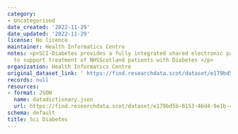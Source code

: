 ```yaml
---
category:
- Uncategorised
date_created: '2022-11-29'
date_updated: '2022-11-29'
license: No licence
maintainer: Health Informatics Centre
notes: <p>SCI-Diabetes provides a fully integrated shared electronic patient record
  to support treatment of NHSScotland patients with Diabetes </p>
organization: Health Informatics Centre
original_dataset_link: ' https://find.researchdata.scot/dataset/e179bd5b-0153-46d4-9e1b-4febd3f1153f'
records: null
resources:
- format: JSON
  name: datadictionary.json
  url: https://find.researchdata.scot/dataset/e179bd5b-0153-46d4-9e1b-4febd3f1153f/resource/e179bd5b-0153-46d4-9e1b-4febd3f1153f/download/datadictionary.json
schema: default
title: Sci Diabetes
---
```

